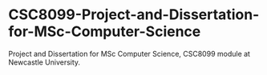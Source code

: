 # CSC8099-Project-and-Dissertation-for-MSc-Computer-Science
Project and Dissertation for MSc Computer Science, CSC8099 module at Newcastle University.
